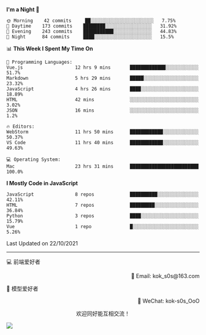 <!--START_SECTION:waka-->
**I'm a Night 🦉** 

```text
🌞 Morning    42 commits     ██░░░░░░░░░░░░░░░░░░░░░░░   7.75% 
🌆 Daytime    173 commits    ████████░░░░░░░░░░░░░░░░░   31.92% 
🌃 Evening    243 commits    ███████████░░░░░░░░░░░░░░   44.83% 
🌙 Night      84 commits     ████░░░░░░░░░░░░░░░░░░░░░   15.5%

```


📊 **This Week I Spent My Time On** 

```text
💬 Programming Languages: 
Vue.js                   12 hrs 9 mins       █████████████░░░░░░░░░░░░   51.7% 
Markdown                 5 hrs 29 mins       █████░░░░░░░░░░░░░░░░░░░░   23.32% 
JavaScript               4 hrs 26 mins       ████░░░░░░░░░░░░░░░░░░░░░   18.89% 
HTML                     42 mins             ░░░░░░░░░░░░░░░░░░░░░░░░░   3.02% 
JSON                     16 mins             ░░░░░░░░░░░░░░░░░░░░░░░░░   1.2%

🔥 Editors: 
WebStorm                 11 hrs 50 mins      ████████████░░░░░░░░░░░░░   50.37% 
VS Code                  11 hrs 40 mins      ████████████░░░░░░░░░░░░░   49.63%

💻 Operating System: 
Mac                      23 hrs 31 mins      █████████████████████████   100.0%

```

**I Mostly Code in JavaScript** 

```text
JavaScript               8 repos             ██████████░░░░░░░░░░░░░░░   42.11% 
HTML                     7 repos             █████████░░░░░░░░░░░░░░░░   36.84% 
Python                   3 repos             ████░░░░░░░░░░░░░░░░░░░░░   15.79% 
Vue                      1 repo              █░░░░░░░░░░░░░░░░░░░░░░░░   5.26%

```



 Last Updated on 22/10/2021
<!--END_SECTION:waka-->

---

💻 前端爱好者 

<p align="right">
📧 Email: kok_s0s@163.com 
</p> 

<p align="left">
🧩 模型爱好者
</p>

<p align="right">
📲 WeChat: kok-s0s_OoO
</p>


<p align="center">欢迎同好能互相交流！</p>

<img align="center"  src="https://www.kok-s0s.top/usr/uploads/2021/01/4291479694.jpg">
